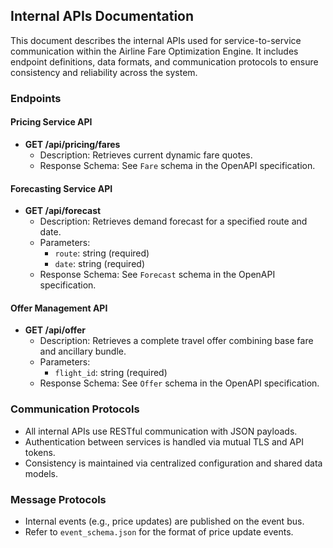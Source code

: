 ## Internal APIs Documentation
This document describes the internal APIs used for service-to-service communication within the Airline Fare Optimization Engine. It includes endpoint definitions, data formats, and communication protocols to ensure consistency and reliability across the system.

### Endpoints

#### Pricing Service API
- **GET /api/pricing/fares**
  - Description: Retrieves current dynamic fare quotes.
  - Response Schema: See `Fare` schema in the OpenAPI specification.

#### Forecasting Service API
- **GET /api/forecast**
  - Description: Retrieves demand forecast for a specified route and date.
  - Parameters: 
    - `route`: string (required)
    - `date`: string (required)
  - Response Schema: See `Forecast` schema in the OpenAPI specification.

#### Offer Management API
- **GET /api/offer**
  - Description: Retrieves a complete travel offer combining base fare and ancillary bundle.
  - Parameters:
    - `flight_id`: string (required)
  - Response Schema: See `Offer` schema in the OpenAPI specification.

### Communication Protocols
- All internal APIs use RESTful communication with JSON payloads.
- Authentication between services is handled via mutual TLS and API tokens.
- Consistency is maintained via centralized configuration and shared data models.

### Message Protocols
- Internal events (e.g., price updates) are published on the event bus.
- Refer to `event_schema.json` for the format of price update events.
